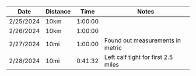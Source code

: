 
| Date      | Distance | Time    | Notes                               |
| --------- | -------- | ------- | ----------------------------------- |
| 2/25/2024 | 10km     | 1:00:00 |                                     |
| 2/26/2024 | 10km     | 1:00:00 |                                     |
| 2/27/2024 | 10mi     | 1:00:00 | Found out measurements in metric    |
| 2/28/2024 | 10mi     | 0:41:32 | Left calf tight for first 2.5 miles |
